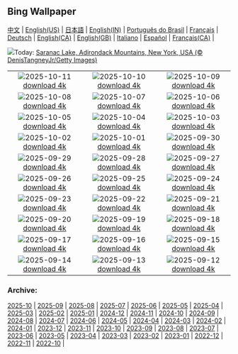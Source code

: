 ## Bing Wallpaper
[中文](README.md) |                     [English(US)](en-US.md) |                     [日本語](ja-JP.md) |                     [English(IN)](en-IN.md) |                     [Português do Brasil](pt-BR.md) |                     [Français](fr-FR.md) |                     [Deutsch](de-DE.md) |                     [English(CA)](en-CA.md) |                     [English(GB)](en-GB.md) |                     [Italiano](it-IT.md) |                     [Español](es-ES.md) |                     [Français(CA)](fr-CA.md) |                    

![](https://www.bing.com/th?id=OHR.SaranacLake_DE-DE3608042378_UHD.jpg&w=1000)Today: [Saranac Lake, Adirondack Mountains, New York, USA (© DenisTangneyJr/Getty Images)](https://www.bing.com/th?id=OHR.SaranacLake_DE-DE3608042378_UHD.jpg)

|      |      |      |
| :----: | :----: | :----: |
|![](https://www.bing.com/th?id=OHR.WoodDuckHen_DE-DE3532721036_UHD.jpg&pid=hp&w=384&h=216&rs=1&c=4)2025-10-11 [download 4k](https://www.bing.com/th?id=OHR.WoodDuckHen_DE-DE3532721036_UHD.jpg)|![](https://www.bing.com/th?id=OHR.MonurikiFiji_DE-DE3464420542_UHD.jpg&pid=hp&w=384&h=216&rs=1&c=4)2025-10-10 [download 4k](https://www.bing.com/th?id=OHR.MonurikiFiji_DE-DE3464420542_UHD.jpg)|![](https://www.bing.com/th?id=OHR.WebbPillars_DE-DE3382075540_UHD.jpg&pid=hp&w=384&h=216&rs=1&c=4)2025-10-09 [download 4k](https://www.bing.com/th?id=OHR.WebbPillars_DE-DE3382075540_UHD.jpg)|
|![](https://www.bing.com/th?id=OHR.OctopusCyanea_DE-DE3244013803_UHD.jpg&pid=hp&w=384&h=216&rs=1&c=4)2025-10-08 [download 4k](https://www.bing.com/th?id=OHR.OctopusCyanea_DE-DE3244013803_UHD.jpg)|![](https://www.bing.com/th?id=OHR.RidgwayAspens_DE-DE7371815159_UHD.jpg&pid=hp&w=384&h=216&rs=1&c=4)2025-10-07 [download 4k](https://www.bing.com/th?id=OHR.RidgwayAspens_DE-DE7371815159_UHD.jpg)|![](https://www.bing.com/th?id=OHR.AnshunBridge_DE-DE2900249010_UHD.jpg&pid=hp&w=384&h=216&rs=1&c=4)2025-10-06 [download 4k](https://www.bing.com/th?id=OHR.AnshunBridge_DE-DE2900249010_UHD.jpg)|
|![](https://www.bing.com/th?id=OHR.TeacherOwl_DE-DE2816959094_UHD.jpg&pid=hp&w=384&h=216&rs=1&c=4)2025-10-05 [download 4k](https://www.bing.com/th?id=OHR.TeacherOwl_DE-DE2816959094_UHD.jpg)|![](https://www.bing.com/th?id=OHR.DragonEndeavour_DE-DE7375931305_UHD.jpg&pid=hp&w=384&h=216&rs=1&c=4)2025-10-04 [download 4k](https://www.bing.com/th?id=OHR.DragonEndeavour_DE-DE7375931305_UHD.jpg)|![](https://www.bing.com/th?id=OHR.BrandenburgGate_DE-DE4138430516_UHD.jpg&pid=hp&w=384&h=216&rs=1&c=4)2025-10-03 [download 4k](https://www.bing.com/th?id=OHR.BrandenburgGate_DE-DE4138430516_UHD.jpg)|
|![](https://www.bing.com/th?id=OHR.OxbowBend_DE-DE1318690148_UHD.jpg&pid=hp&w=384&h=216&rs=1&c=4)2025-10-02 [download 4k](https://www.bing.com/th?id=OHR.OxbowBend_DE-DE1318690148_UHD.jpg)|![](https://www.bing.com/th?id=OHR.YosemiteClark_DE-DE1037605908_UHD.jpg&pid=hp&w=384&h=216&rs=1&c=4)2025-10-01 [download 4k](https://www.bing.com/th?id=OHR.YosemiteClark_DE-DE1037605908_UHD.jpg)|![](https://www.bing.com/th?id=OHR.EucalyptusKoala_DE-DE1090162276_UHD.jpg&pid=hp&w=384&h=216&rs=1&c=4)2025-09-30 [download 4k](https://www.bing.com/th?id=OHR.EucalyptusKoala_DE-DE1090162276_UHD.jpg)|
|![](https://www.bing.com/th?id=OHR.HoutenHouses_DE-DE0958725859_UHD.jpg&pid=hp&w=384&h=216&rs=1&c=4)2025-09-29 [download 4k](https://www.bing.com/th?id=OHR.HoutenHouses_DE-DE0958725859_UHD.jpg)|![](https://www.bing.com/th?id=OHR.PienzaItaly_DE-DE0925604328_UHD.jpg&pid=hp&w=384&h=216&rs=1&c=4)2025-09-28 [download 4k](https://www.bing.com/th?id=OHR.PienzaItaly_DE-DE0925604328_UHD.jpg)|![](https://www.bing.com/th?id=OHR.BerlinAutumn_DE-DE0881465418_UHD.jpg&pid=hp&w=384&h=216&rs=1&c=4)2025-09-27 [download 4k](https://www.bing.com/th?id=OHR.BerlinAutumn_DE-DE0881465418_UHD.jpg)|
|![](https://www.bing.com/th?id=OHR.AutumnChipmunk_DE-DE0842640974_UHD.jpg&pid=hp&w=384&h=216&rs=1&c=4)2025-09-26 [download 4k](https://www.bing.com/th?id=OHR.AutumnChipmunk_DE-DE0842640974_UHD.jpg)|![](https://www.bing.com/th?id=OHR.FortChittorgarh_DE-DE0795662857_UHD.jpg&pid=hp&w=384&h=216&rs=1&c=4)2025-09-25 [download 4k](https://www.bing.com/th?id=OHR.FortChittorgarh_DE-DE0795662857_UHD.jpg)|![](https://www.bing.com/th?id=OHR.BearLodge_DE-DE0621021956_UHD.jpg&pid=hp&w=384&h=216&rs=1&c=4)2025-09-24 [download 4k](https://www.bing.com/th?id=OHR.BearLodge_DE-DE0621021956_UHD.jpg)|
|![](https://www.bing.com/th?id=OHR.ToucanForest_DE-DE0467627234_UHD.jpg&pid=hp&w=384&h=216&rs=1&c=4)2025-09-23 [download 4k](https://www.bing.com/th?id=OHR.ToucanForest_DE-DE0467627234_UHD.jpg)|![](https://www.bing.com/th?id=OHR.AspenEquinox_DE-DE0417309231_UHD.jpg&pid=hp&w=384&h=216&rs=1&c=4)2025-09-22 [download 4k](https://www.bing.com/th?id=OHR.AspenEquinox_DE-DE0417309231_UHD.jpg)|![](https://www.bing.com/th?id=OHR.IceOtters_DE-DE0331090947_UHD.jpg&pid=hp&w=384&h=216&rs=1&c=4)2025-09-21 [download 4k](https://www.bing.com/th?id=OHR.IceOtters_DE-DE0331090947_UHD.jpg)|
|![](https://www.bing.com/th?id=OHR.OktoberfestHackerFestzelt_DE-DE2583035265_UHD.jpg&pid=hp&w=384&h=216&rs=1&c=4)2025-09-20 [download 4k](https://www.bing.com/th?id=OHR.OktoberfestHackerFestzelt_DE-DE2583035265_UHD.jpg)|![](https://www.bing.com/th?id=OHR.ThousandIslands_DE-DE2717714260_UHD.jpg&pid=hp&w=384&h=216&rs=1&c=4)2025-09-19 [download 4k](https://www.bing.com/th?id=OHR.ThousandIslands_DE-DE2717714260_UHD.jpg)|![](https://www.bing.com/th?id=OHR.DunquinIreland_DE-DE4797885512_UHD.jpg&pid=hp&w=384&h=216&rs=1&c=4)2025-09-18 [download 4k](https://www.bing.com/th?id=OHR.DunquinIreland_DE-DE4797885512_UHD.jpg)|
|![](https://www.bing.com/th?id=OHR.YoungMoose_DE-DE0761999333_UHD.jpg&pid=hp&w=384&h=216&rs=1&c=4)2025-09-17 [download 4k](https://www.bing.com/th?id=OHR.YoungMoose_DE-DE0761999333_UHD.jpg)|![](https://www.bing.com/th?id=OHR.OzoneEarth_DE-DE2800551844_UHD.jpg&pid=hp&w=384&h=216&rs=1&c=4)2025-09-16 [download 4k](https://www.bing.com/th?id=OHR.OzoneEarth_DE-DE2800551844_UHD.jpg)|![](https://www.bing.com/th?id=OHR.Echasse_DE-DE5356832083_UHD.jpg&pid=hp&w=384&h=216&rs=1&c=4)2025-09-15 [download 4k](https://www.bing.com/th?id=OHR.Echasse_DE-DE5356832083_UHD.jpg)|
|![](https://www.bing.com/th?id=OHR.GeraOrangerie_DE-DE0955611584_UHD.jpg&pid=hp&w=384&h=216&rs=1&c=4)2025-09-14 [download 4k](https://www.bing.com/th?id=OHR.GeraOrangerie_DE-DE0955611584_UHD.jpg)|![](https://www.bing.com/th?id=OHR.PointReyesSeashore_DE-DE5164774211_UHD.jpg&pid=hp&w=384&h=216&rs=1&c=4)2025-09-13 [download 4k](https://www.bing.com/th?id=OHR.PointReyesSeashore_DE-DE5164774211_UHD.jpg)|![](https://www.bing.com/th?id=OHR.SpinnerDolphins_DE-DE4891196756_UHD.jpg&pid=hp&w=384&h=216&rs=1&c=4)2025-09-12 [download 4k](https://www.bing.com/th?id=OHR.SpinnerDolphins_DE-DE4891196756_UHD.jpg)|


### Archive:
[2025-10](archive/de-DE/202510/README.md) | [2025-09](archive/de-DE/202509/README.md) | [2025-08](archive/de-DE/202508/README.md) | [2025-07](archive/de-DE/202507/README.md) | [2025-06](archive/de-DE/202506/README.md) | [2025-05](archive/de-DE/202505/README.md) | [2025-04](archive/de-DE/202504/README.md) | [2025-03](archive/de-DE/202503/README.md) | [2025-02](archive/de-DE/202502/README.md) | [2025-01](archive/de-DE/202501/README.md) | [2024-12](archive/de-DE/202412/README.md) | [2024-11](archive/de-DE/202411/README.md) | [2024-10](archive/de-DE/202410/README.md) | [2024-09](archive/de-DE/202409/README.md) | [2024-08](archive/de-DE/202408/README.md) | [2024-07](archive/de-DE/202407/README.md) | [2024-06](archive/de-DE/202406/README.md) | [2024-05](archive/de-DE/202405/README.md) | [2024-04](archive/de-DE/202404/README.md) | [2024-03](archive/de-DE/202403/README.md) | [2024-02](archive/de-DE/202402/README.md) | [2024-01](archive/de-DE/202401/README.md) | [2023-12](archive/de-DE/202312/README.md) | [2023-11](archive/de-DE/202311/README.md) | [2023-10](archive/de-DE/202310/README.md) | [2023-09](archive/de-DE/202309/README.md) | [2023-08](archive/de-DE/202308/README.md) | [2023-07](archive/de-DE/202307/README.md) | [2023-06](archive/de-DE/202306/README.md) | [2023-05](archive/de-DE/202305/README.md) | [2023-04](archive/de-DE/202304/README.md) | [2023-03](archive/de-DE/202303/README.md) | [2023-02](archive/de-DE/202302/README.md) | [2023-01](archive/de-DE/202301/README.md) | [2022-12](archive/de-DE/202212/README.md) | [2022-11](archive/de-DE/202211/README.md) | [2022-10](archive/de-DE/202210/README.md) | 